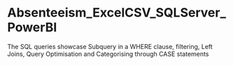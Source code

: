 # Absenteeism_ExcelCSV_SQLServer_PowerBI
The SQL queries showcase Subquery in a WHERE clause, filtering, Left Joins, Query Optimisation and Categorising through CASE statements

